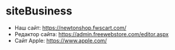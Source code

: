 # siteBusiness
- Наш сайт: https://newtonshop.fwscart.com/
- Редактор сайта: https://admin.freewebstore.com/editor.aspx
- Сайт Apple: https://www.apple.com/
